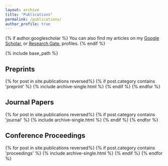 ```yaml
---
layout: archive
title: "Publications"
permalink: /publications/
author_profile: true
---
```


{% if author.googlescholar %}
  You can also find my articles on my <u><a href="{{author.googlescholar}}">Google Scholar</a>.</u> or <u><a href="{{author.researchgate}}">Research Gate</a>.</u> profiles.
{% endif %}

{% include base_path %}

Preprints
--------------
{% for post in site.publications reversed%}
	{% if post.category contains 'preprint' %}
		{% include archive-single.html %}
	{% endif %}
{% endfor %}

Journal Papers
--------------
{% for post in site.publications reversed%}
	{% if post.category contains 'journal' %}
		{% include archive-single.html %}
	{% endif %}
{% endfor %}

Conference Proceedings
--------------
{% for post in site.publications reversed%}
	{% if post.category contains 'proceedings' %}
		{% include archive-single.html %}
	{% endif %}
{% endfor %}
